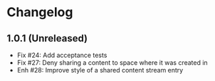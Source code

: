 Changelog
=========

1.0.1 (Unreleased)
-----------------------
- Fix #24: Add acceptance tests
- Fix #27: Deny sharing a content to space where it was created in
- Enh #28: Improve style of a shared content stream entry
